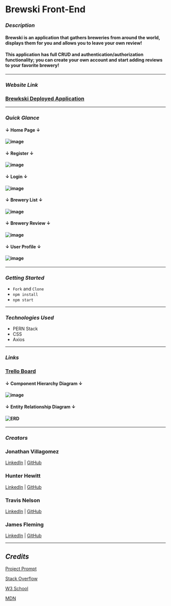 # Brewski Front-End

### **_Description_**

#### Brewski is an application that gathers breweries from around the world, displays them for you and allows you to leave your own review! 
#### This application has full CRUD and authentication/authorization functionality; you can create your own account and start adding reviews to your favorite brewery!

---

### **_Website Link_**

### [Brewkski Deployed Application](https://brewski.herokuapp.com/)

---

### **_Quick Glance_**

#### **↓ Home Page ↓**

#### ![image](https://i.imgur.com/mVnkK8P.png)

#### **↓ Register ↓**

#### ![image](https://i.imgur.com/6GJsjSu.png)

#### **↓ Login ↓**

#### ![image](https://i.imgur.com/QQ7oPaQ.png)

#### **↓ Brewery List ↓**

#### ![image](https://i.imgur.com/X2Xx3T4.png)

#### **↓ Brewery Review ↓**

#### ![image](https://i.imgur.com/YeVR8g9.png)

#### **↓ User Profile ↓**

#### ![image](https://i.imgur.com/MmsqjcE.png)

---

### **_Getting Started_**

- `Fork` and `Clone`
- `npm install`
- `npm start`

---

### **_Technologies Used_**

- PERN Stack
- CSS
- Axios

---


### **_Links_**

### [Trello Board](https://trello.com/b/IjF3jDqB/brewski-planner)

#### **↓ Component Hierarchy Diagram ↓**

#### ![image](https://i.imgur.com/PWi36xs.png)

#### **↓ Entity Relationship Diagram ↓**

#### ![ERD](https://i.imgur.com/zzDwlUB.png)

---

### **_Creators_**

### Jonathan Villagomez

[LinkedIn](https://www.linkedin.com/in/jonathanvillagomezhernandez/) |
[GitHub](https://github.com/VillagomezHJonathan)

### Hunter Hewitt

[LinkedIn](https://www.linkedin.com/in/hunterhewitt/) |
[GitHub](https://github.com/HunterHewitt1)

### Travis Nelson

[LinkedIn](https://www.linkedin.com/in/travis-nelson91/) |
[GitHub](https://github.com/tnel91)

### James Fleming

[LinkedIn](https://www.linkedin.com/in/james--fleming/) |
[GitHub](https://github.com/James-fleming394)

---

## **_Credits_**

[Project Prompt](https://github.com/SEI-R-9-19/u3_project_prompt)

[Stack Overflow](https://stackoverflow.com/)

[W3 School](https://www.w3schools.com/)

[MDN](https://developer.mozilla.org/en-US/)




